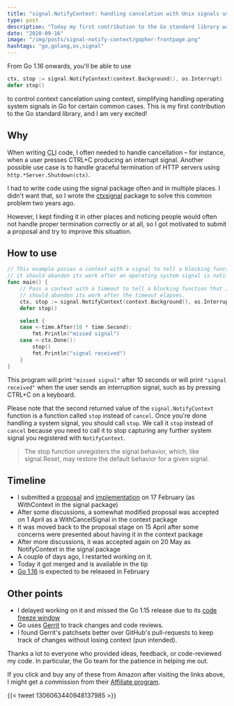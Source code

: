 ```yaml
---
title: "signal.NotifyContext: handling cancelation with Unix signals using context"
type: post
description: "Today my first contribution to the Go standard library was merged. It simplifies handling operating system signals in Go for certain common cases."
date: "2020-09-16"
image: "/img/posts/signal-notify-context/gopher-frontpage.png"
hashtags: "go,golang,os,signal"
---
```

From Go 1.16 onwards, you'll be able to use

```go
ctx, stop := signal.NotifyContext(context.Background(), os.Interrupt)
defer stop()
```

to control context cancelation using context, simplifying handling operating system signals in Go for certain common cases. This is my first contribution to the Go standard library, and I am very excited!

## Why
When writing <abbr title="command-line interface">CLI</abbr> code, I often needed to handle cancellation – for instance, when a user presses CTRL+C producing an interrupt signal. Another possible use case is to handle graceful termination of HTTP servers using `http.*Server.Shutdown(ctx)`.

I had to write code using the signal package often and in multiple places. I didn't want that, so I wrote the [ctxsignal](https://github.com/henvic/ctxsignal) package to solve this common problem two years ago.

However, I kept finding it in other places and noticing people would often not handle proper termination correctly or at all, so I got motivated to submit a proposal and try to improve this situation.

## How to use
```go
// This example passes a context with a signal to tell a blocking function that
// it should abandon its work after an operating system signal is notified.
func main() {
	// Pass a context with a timeout to tell a blocking function that it
	// should abandon its work after the timeout elapses.
	ctx, stop := signal.NotifyContext(context.Background(), os.Interrupt)
	defer stop()

	select {
	case <-time.After(10 * time.Second):
		fmt.Println("missed signal")
	case <-ctx.Done():
		stop()
		fmt.Println("signal received")
	}
}
```

This program will print `"missed signal"` after 10 seconds or will print `"signal received"` when the user sends an interruption signal, such as by pressing CTRL+C on a keyboard.

Please note that the second returned value of the `signal.NotifyContext` function is a function called `stop` instead of `cancel`. Once you're done handling a system signal, you should call `stop`. We call it `stop` instead of `cancel` because you need to call it to stop capturing any further system signal you registered with `NotifyContext`.

> The stop function unregisters the signal behavior, which, like signal.Reset, may restore the default behavior for a given signal.

## Timeline
* I submitted a [proposal](https://github.com/golang/go/issues/37255) and [implementation](https://golang.org/cl/219640) on 17 February (as WithContext in the signal package)
* After some discussions, a somewhat modified proposal was accepted on 1 April as a WithCancelSignal in the context package
* It was moved back to the proposal stage on 15 April after some concerns were presented about having it in the context package
* After more discussions, it was accepted again on 20 May as NotifyContext in the signal package
* A couple of days ago, I restarted working on it.
* Today it got merged and is available in the tip
* [Go 1.16](https://tip.golang.org/doc/go1.16) is expected to be released in February

## Other points
* I delayed working on it and missed the Go 1.15 release due to its [code freeze window](https://github.com/golang/go/wiki/Go-Release-Cycle)
* Go uses [Gerrit](https://www.gerritcodereview.com/) to track changes and code reviews.
* I found Gerrit's patchsets better over GitHub's pull-requests to keep track of changes without losing context (pun intended).

Thanks a lot to everyone who provided ideas, feedback, or code-reviewed my code. In particular, the Go team for the patience in helping me out.

<div id="amzn-assoc-ad-e4e6eccf-8b48-4046-a4d9-37f587a481a3"></div><script async src="//z-na.amazon-adsystem.com/widgets/onejs?MarketPlace=US&adInstanceId=e4e6eccf-8b48-4046-a4d9-37f587a481a3"></script>

If you click and buy any of these from Amazon after visiting the links above, I might get a commission from their [Affiliate program](https://affiliate-program.amazon.com/).

{{< tweet 1306063440948137985 >}}
